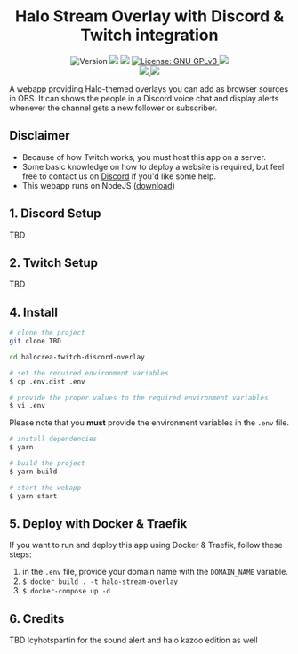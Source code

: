 
<h1 align="center">Halo Stream Overlay with Discord & Twitch integration</h1>
<p align="center">
  <img alt="Version" src="https://img.shields.io/badge/version-1.0.0-blue.svg?cacheSeconds=2592000" />
  <img src="https://img.shields.io/badge/node-%3E%3D12.19.0-blue.svg" />
  <img src="https://img.shields.io/badge/yarn-%3E%3D1.22.5-blue.svg" />
  <a href="https://choosealicense.com/licenses/gpl-3.0/" target="_blank">
    <img alt="License: GNU GPLv3" src="https://img.shields.io/badge/License-GNU GPLv3-yellow.svg" />
  </a>
  <img src="https://img.shields.io/maintenance/yes/2021" />
  <br />
  <a href="https://discord.gg/74UAq84" target="_blank">
    <img src="https://img.shields.io/discord/443833089966342145?color=7289DA&label=Halo%20Cr%C3%A9ation&logo=Discord" />
  </a>
  <a href="https://twitter.com/HaloCreation" target="_blank">
    <img src="https://img.shields.io/twitter/follow/HaloCreation?color=%232da1f3&logo=Twitter&style=flat-square" />
  </a>
</p>
A webapp providing Halo-themed overlays you can add as browser sources in OBS. It can shows the people in a Discord voice chat and display alerts whenever the channel gets a new follower or subscriber.

## Disclaimer
- Because of how Twitch works, you must host this app on a server. 
- Some basic knowledge on how to deploy a website is required, but feel free to contact us on [Discord](https://discordapp.com/invite/74UAq84) if you'd like some help. 
- This webapp runs on NodeJS ([download](https://nodejs.org/en/))

## 1. Discord Setup
TBD

## 2. Twitch Setup
TBD

## 4. Install
```bash
# clone the project
git clone TBD

cd halocrea-twitch-discord-overlay

# set the required environment variables 
$ cp .env.dist .env

# provide the proper values to the required environment variables
$ vi .env 
```
Please note that you **must** provide the environment variables in the `.env` file.
```bash
# install dependencies
$ yarn

# build the project
$ yarn build

# start the webapp
$ yarn start
```

## 5. Deploy with Docker & Traefik
If you want to run and deploy this app using Docker & Traefik, follow these steps:
1. in the `.env` file, provide your domain name with the `DOMAIN_NAME` variable.
2. `$ docker build . -t halo-stream-overlay`
3. `$ docker-compose up -d` 

## 6. Credits
TBD Icyhotspartin for the sound alert and halo kazoo edition as well